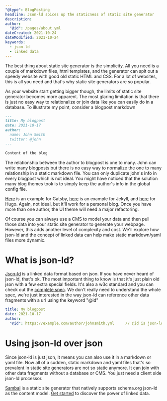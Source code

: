 ```yaml
---
"@type": BlogPosting
headline: Json-ld spices up the staticness of static site generator
description: 
author:
  "@id": /pages/about.yml
dateCreated: 2021-10-24
dateModified: 2021-10-24
keywords: 
  - json-ld
  - linked data
---
```


The best thing about static site generator is the simplicity.  All you need is a couple of markdown files, html templates, and the generator can spit out a speedy website with good old static HTML and CSS.  For a lot of websites, this is all you need and that's why static site generators are so popular.

As your website start getting bigger though, the limits of static site generator becomes more apparent.  The most glaring limitation is that there is just no easy way to relationalize or join data like you can easily do in a database.  To illustrate my point, consider a blogpost markdown

```markdown
---
title: My blogpost
date: 2021-10-17
author:
  name: John Smith
  twitter: @john
---

Content of the blog
```

The relationship between the author to blogpost is one to many.  John can write many blogposts but there is no easy way to normalize the one to many relationship in a static markdown file.  You can only duplicate john's info in every blogpost which is not ideal.  You might have noticed that the solution many blog themes took is to simply keep the author's info in the global config file.

[Here](https://github.com/yinkakun/gatsby-starter-glass/blob/master/gatsby-config.js) is an example for Gatsby, [here](https://github.com/dirkfabisch/mediator/blob/master/_config.yml) is an example for Jekyll, and [here](https://github.com/gethugothemes/liva-hugo/blob/master/exampleSite/config.toml) for Hugo.  Again, not ideal, but it'll work for a personal blog.  Once you have more than one author, the UI theme will need a major refactoring.

Of course you can always use a CMS to model your data and then pull those data into your static site generator to generate your webpage.  However, this adds another level of complexity and cost.  We'll explore how json-ld and the concept of linked data can help make static markdown/yaml files more dynamic.

# What is json-ld?

[Json-ld](https://json-ld.org/) is a linked data format based on json.  If you have never heard of json-ld, that's ok.  The most important thing to know is that it's just plain old json with a few extra special fields.  It's also a w3c standard and you can check out the [complete spec](https://www.w3.org/TR/json-ld11/).  We don't really need to understand the whole spec, we're just interested in the way json-ld can reference other data fragments with a url using the keyword "@id"

```yaml
title: My blogpost
date: 2021-10-17
author:
  "@id": https://example.com/author/johnsmith.yml     // @id is json-ld's way of referencing another data fragment
```

# Using json-ld over json

Since json-ld is just json, it means you can also use it in a markdown or yaml file.  Now all of a sudden, static markdown and yaml files that's so prevalent in static site generators are not so static anymore.  It can join with other data fragments without a database or CMS.  You just need a client side json-ld processor.

[Sambal](http://sambal.dev) is a static site generator that natively supports schema.org json-ld as the content model.  [Get started](https://www.sambal.dev/docs/get-started/) to discover the power of linked data.